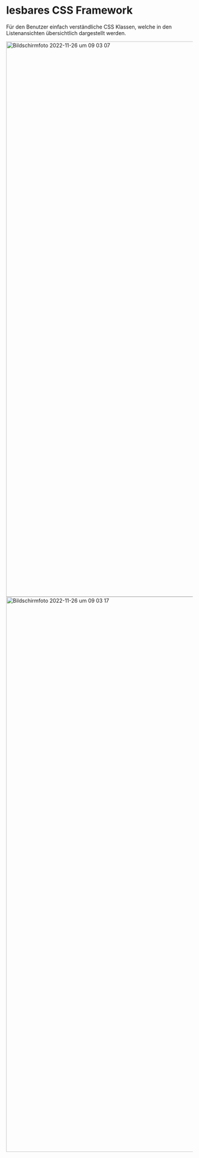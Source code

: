 # lesbares CSS Framework
Für den Benutzer einfach verständliche CSS Klassen, welche in den Listenansichten übersichtlich dargestellt werden.

<img width="1496" alt="Bildschirm­foto 2022-11-26 um 09 03 07" src="https://user-images.githubusercontent.com/6552484/204078839-833a896d-247e-48b0-8803-cb0537fffeae.png">

<img width="1496" alt="Bildschirm­foto 2022-11-26 um 09 03 17" src="https://user-images.githubusercontent.com/6552484/204078855-1fa42339-5380-4ec7-965c-6d594ca07081.png">
